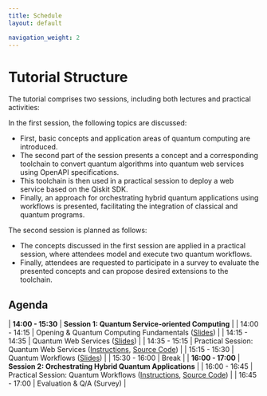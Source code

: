 ```yaml
---
title: Schedule
layout: default

navigation_weight: 2
---
```


# Tutorial Structure

The tutorial comprises two sessions, including both lectures and practical activities:

In the first session, the following topics are discussed:

- First, basic concepts and application areas of quantum computing are introduced.
- The second part of the session presents a concept and a corresponding toolchain to convert quantum algorithms into quantum web services using OpenAPI specifications.
- This toolchain is then used in a practical session to deploy a web service based on the Qiskit SDK.
- Finally, an approach for orchestrating hybrid quantum applications using workflows is presented, facilitating the integration of classical and quantum programs.

The second session is planned as follows:

- The concepts discussed in the first session are applied in a practical session, where attendees model and execute two quantum workflows.
- Finally, attendees are requested to participate in a survey to evaluate the presented concepts and can propose desired extensions to the toolchain.

## Agenda

| **14:00 - 15:30** | **Session 1: Quantum Service-oriented Computing** |
| 14:00 - 14:15 | Opening & Quantum Computing Fundamentals ([Slides](https://github.com/UST-QuAntiL/icwe-tutorial-2024/raw/main/resources/slides/ICWE24_Session1_01_Fundamentals.pdf)) |
| 14:15 - 14:35 | Quantum Web Services ([Slides](https://github.com/UST-QuAntiL/icwe-tutorial-2024/raw/main/resources/slides/ICWE24_Session1_02_QuantumWebServices.pdf)) |
| 14:35 - 15:15 | Practical Session: Quantum Web Services ([Instructions](https://github.com/UST-QuAntiL/icwe-tutorial-2024/raw/main/resources/slides/ICWE24_Session1_03_PracticalSession.pdf), [Source Code](https://github.com/UST-QuAntiL/icwe-tutorial-2024/raw/main/resources/code/Examples.zip)) |
| 15:15 - 15:30 | Quantum Workflows ([Slides](https://github.com/UST-QuAntiL/icwe-tutorial-2024/raw/main/resources/slides/ICWE24_Session1_04_QuantumWorkflows.pdf)) |
| 15:30 - 16:00 | Break |
| **16:00 - 17:00** | **Session 2: Orchestrating Hybrid Quantum Applications** |
| 16:00 - 16:45 | Practical Session: Quantum Workflows ([Instructions](https://ust-quantil.github.io/icwe-tutorial-2024/handson.html), [Source Code](https://github.com/UST-QuAntiL/QuantME-UseCases/tree/master/2024-icwe-tutorial)) |
| 16:45 - 17:00 | Evaluation & Q/A (Survey) |

